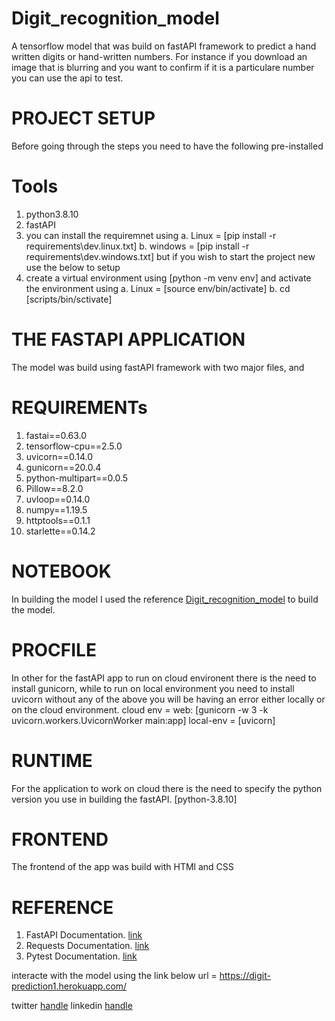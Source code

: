 # Digit_recognition_model
A tensorflow model that was build on fastAPI framework to predict a hand written digits or hand-written numbers. For instance if you download an image that is blurring and you want to confirm if it is a particulare number you can use the api to test.

# PROJECT SETUP

  Before going through the steps you need to have the following pre-installed

# Tools
1. python3.8.10
2. fastAPI
3. you can install the requiremnet using 
                  a. Linux = [pip install -r requirements\dev.linux.txt]
                  b. windows = [pip install -r requirements\dev.windows.txt]
            but if you wish to start the project new use the below to setup
4. create a virtual environment using [python -m venv env] and activate the environment using 
                a. Linux = [source env/bin/activate]
                b. cd [scripts/bin/sctivate]
 
# THE FASTAPI APPLICATION
The model was build using fastAPI framework with two major files, [](main.py) and [](component.py)

# REQUIREMENTs
1. fastai==0.63.0
2. tensorflow-cpu==2.5.0
3. uvicorn==0.14.0
4. gunicorn==20.0.4
5. python-multipart==0.0.5
6. Pillow==8.2.0
7. uvloop==0.14.0
8. numpy==1.19.5
9. httptools==0.1.1
10. starlette==0.14.2

# NOTEBOOK
In building the model I used the reference [Digit_recognition_model](https://github.com/cisco00/Digit_recognition_model/blob/master/digit-prediction-model.ipynb)  to build the model.

# PROCFILE
In other for the fastAPI app to run on cloud environent there is the need to install gunicorn, while to run on local environment you need to install uvicorn without any of the above you will be having an error either locally or on the cloud environment.
cloud env = web: [gunicorn -w 3 -k uvicorn.workers.UvicornWorker main:app]
local-env = [uvicorn]

# RUNTIME
For the application to work on cloud there is the need to specify the python version you use in building the fastAPI.
[python-3.8.10]

# FRONTEND
The frontend of the app was build with HTMl and CSS

# REFERENCE
1. FastAPI Documentation. [link](https://fastapi.tiangolo.com/)
2. Requests Documentation. [link](https://docs.python-requests.org/en/master/)
3. Pytest Documentation. [link](https://docs.pytest.org/en/stable/contents.html)

interacte with the model using the link below
 url = https://digit-prediction1.herokuapp.com/

twitter [handle](https://twitter.com/ikwufrancis)
linkedin [handle](https://www.linkedin.com/in/idoko-ikwu-633b6134/)


